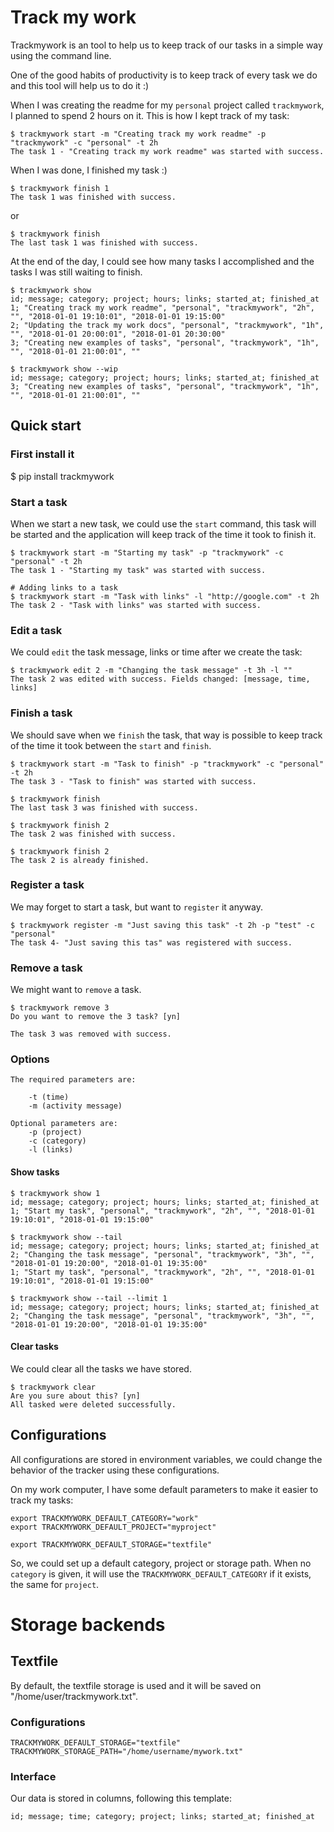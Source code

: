 # Track my work
Trackmywork is an tool to help us to keep track of our tasks in a simple way using the command line.

One of the good habits of productivity is to keep track of every task we do and this tool will help us to do it :)

When I was creating the readme for my `personal` project called `trackmywork`, I planned to spend 2 hours on it. This is how I kept track of my task:

    $ trackmywork start -m "Creating track my work readme" -p "trackmywork" -c "personal" -t 2h
    The task 1 - "Creating track my work readme" was started with success.

When I was done, I finished my task :)

    $ trackmywork finish 1
    The task 1 was finished with success.

or

    $ trackmywork finish
    The last task 1 was finished with success.


At the end of the day, I could see how many tasks I accomplished and the tasks I was still waiting
to finish.

    $ trackmywork show
    id; message; category; project; hours; links; started_at; finished_at
    1; "Creating track my work readme", "personal", "trackmywork", "2h", "", "2018-01-01 19:10:01", "2018-01-01 19:15:00"
    2; "Updating the track my work docs", "personal", "trackmywork", "1h", "", "2018-01-01 20:00:01", "2018-01-01 20:30:00"
    3; "Creating new examples of tasks", "personal", "trackmywork", "1h", "", "2018-01-01 21:00:01", ""

    $ trackmywork show --wip
    id; message; category; project; hours; links; started_at; finished_at
    3; "Creating new examples of tasks", "personal", "trackmywork", "1h", "", "2018-01-01 21:00:01", ""


## Quick start


### First install it

  $ pip install trackmywork


### Start a task
When we start a new task, we could use the `start` command, this task will be started and the application will keep track of the time it took to finish it.

    $ trackmywork start -m "Starting my task" -p "trackmywork" -c "personal" -t 2h
    The task 1 - "Starting my task" was started with success.

    # Adding links to a task
    $ trackmywork start -m "Task with links" -l "http://google.com" -t 2h
    The task 2 - "Task with links" was started with success.

### Edit a task
We could `edit` the task message, links or time after we create the task:

    $ trackmywork edit 2 -m "Changing the task message" -t 3h -l ""
    The task 2 was edited with success. Fields changed: [message, time, links]


### Finish a task
We should save when we `finish` the task, that way is possible to keep track of the time it took between the `start` and `finish`.

    $ trackmywork start -m "Task to finish" -p "trackmywork" -c "personal" -t 2h
    The task 3 - "Task to finish" was started with success.

    $ trackmywork finish
    The last task 3 was finished with success.

    $ trackmywork finish 2
    The task 2 was finished with success.

    $ trackmywork finish 2
    The task 2 is already finished.


### Register a task
We may forget to start a task, but want to `register` it anyway.

    $ trackmywork register -m "Just saving this task" -t 2h -p "test" -c "personal"
    The task 4- "Just saving this tas" was registered with success.

### Remove a task
We might want to `remove` a task.

    $ trackmywork remove 3
    Do you want to remove the 3 task? [yn]

    The task 3 was removed with success.

### Options

    The required parameters are:

        -t (time)
        -m (activity message)

    Optional parameters are:
        -p (project)
        -c (category)
        -l (links)


#### Show tasks

    $ trackmywork show 1
    id; message; category; project; hours; links; started_at; finished_at
    1; "Start my task", "personal", "trackmywork", "2h", "", "2018-01-01 19:10:01", "2018-01-01 19:15:00"

    $ trackmywork show --tail
    id; message; category; project; hours; links; started_at; finished_at
    2; "Changing the task message", "personal", "trackmywork", "3h", "", "2018-01-01 19:20:00", "2018-01-01 19:35:00"
    1; "Start my task", "personal", "trackmywork", "2h", "", "2018-01-01 19:10:01", "2018-01-01 19:15:00"

    $ trackmywork show --tail --limit 1
    id; message; category; project; hours; links; started_at; finished_at
    2; "Changing the task message", "personal", "trackmywork", "3h", "", "2018-01-01 19:20:00", "2018-01-01 19:35:00"


#### Clear tasks
We could clear all the tasks we have stored.

    $ trackmywork clear
    Are you sure about this? [yn]
    All tasked were deleted successfully.


## Configurations

All configurations are stored in environment variables, we could change the behavior of the tracker using these configurations.

On my work computer, I have some default parameters to make it easier to track my tasks:

    export TRACKMYWORK_DEFAULT_CATEGORY="work"
    export TRACKMYWORK_DEFAULT_PROJECT="myproject"

    export TRACKMYWORK_DEFAULT_STORAGE="textfile"

So, we could set up a default category, project or storage path.
When no `category` is given, it will use the `TRACKMYWORK_DEFAULT_CATEGORY` if it exists, the same for `project`.

# Storage backends

## Textfile
By default, the textfile storage is used and it will be saved on "/home/user/trackmywork.txt".

### Configurations

    TRACKMYWORK_DEFAULT_STORAGE="textfile"
    TRACKMYWORK_STORAGE_PATH="/home/username/mywork.txt"


### Interface

Our data is stored in columns, following this template:

    id; message; time; category; project; links; started_at; finished_at



